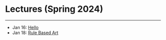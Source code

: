 # Lectures (Spring 2024)

---

* Jan 16: [Hello](0116_hello/README.md)
* Jan 18: [Rule Based Art](0118_rule_based_art/README.md)